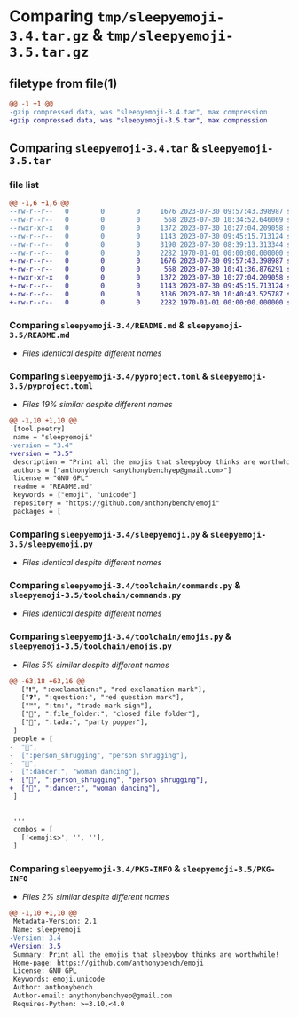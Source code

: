 # Comparing `tmp/sleepyemoji-3.4.tar.gz` & `tmp/sleepyemoji-3.5.tar.gz`

## filetype from file(1)

```diff
@@ -1 +1 @@
-gzip compressed data, was "sleepyemoji-3.4.tar", max compression
+gzip compressed data, was "sleepyemoji-3.5.tar", max compression
```

## Comparing `sleepyemoji-3.4.tar` & `sleepyemoji-3.5.tar`

### file list

```diff
@@ -1,6 +1,6 @@
--rw-r--r--   0        0        0     1676 2023-07-30 09:57:43.398987 sleepyemoji-3.4/README.md
--rw-r--r--   0        0        0      568 2023-07-30 10:34:52.646069 sleepyemoji-3.4/pyproject.toml
--rwxr-xr-x   0        0        0     1372 2023-07-30 10:27:04.209058 sleepyemoji-3.4/sleepyemoji.py
--rw-r--r--   0        0        0     1143 2023-07-30 09:45:15.713124 sleepyemoji-3.4/toolchain/commands.py
--rw-r--r--   0        0        0     3190 2023-07-30 08:39:13.313344 sleepyemoji-3.4/toolchain/emojis.py
--rw-r--r--   0        0        0     2282 1970-01-01 00:00:00.000000 sleepyemoji-3.4/PKG-INFO
+-rw-r--r--   0        0        0     1676 2023-07-30 09:57:43.398987 sleepyemoji-3.5/README.md
+-rw-r--r--   0        0        0      568 2023-07-30 10:41:36.876291 sleepyemoji-3.5/pyproject.toml
+-rwxr-xr-x   0        0        0     1372 2023-07-30 10:27:04.209058 sleepyemoji-3.5/sleepyemoji.py
+-rw-r--r--   0        0        0     1143 2023-07-30 09:45:15.713124 sleepyemoji-3.5/toolchain/commands.py
+-rw-r--r--   0        0        0     3186 2023-07-30 10:40:43.525787 sleepyemoji-3.5/toolchain/emojis.py
+-rw-r--r--   0        0        0     2282 1970-01-01 00:00:00.000000 sleepyemoji-3.5/PKG-INFO
```

### Comparing `sleepyemoji-3.4/README.md` & `sleepyemoji-3.5/README.md`

 * *Files identical despite different names*

### Comparing `sleepyemoji-3.4/pyproject.toml` & `sleepyemoji-3.5/pyproject.toml`

 * *Files 19% similar despite different names*

```diff
@@ -1,10 +1,10 @@
 [tool.poetry]
 name = "sleepyemoji"
-version = "3.4"
+version = "3.5"
 description = "Print all the emojis that sleepyboy thinks are worthwhile!"
 authors = ["anthonybench <anythonybenchyep@gmail.com>"]
 license = "GNU GPL"
 readme = "README.md"
 keywords = ["emoji", "unicode"]
 repository = "https://github.com/anthonybench/emoji"
 packages = [
```

### Comparing `sleepyemoji-3.4/sleepyemoji.py` & `sleepyemoji-3.5/sleepyemoji.py`

 * *Files identical despite different names*

### Comparing `sleepyemoji-3.4/toolchain/commands.py` & `sleepyemoji-3.5/toolchain/commands.py`

 * *Files identical despite different names*

### Comparing `sleepyemoji-3.4/toolchain/emojis.py` & `sleepyemoji-3.5/toolchain/emojis.py`

 * *Files 5% similar despite different names*

```diff
@@ -63,18 +63,16 @@
   ["❗", ":exclamation:", "red exclamation mark"],
   ["❓", ":question:", "red question mark"],
   ["™️", ":tm:", "trade mark sign"],
   ["📁", ":file_folder:", "closed file folder"],
   ["🎉", ":tada:", "party popper"],
 ]
 people = [
-  "🤷",
-  [":person_shrugging", "person shrugging"],
-  "💃",
-  [":dancer:", "woman dancing"],
+  ["🤷", ":person_shrugging", "person shrugging"],
+  ["💃", ":dancer:", "woman dancing"],
 ]
 
 
 '''
 combos = [
   ['<emojis>', '', ''],
 ]
```

### Comparing `sleepyemoji-3.4/PKG-INFO` & `sleepyemoji-3.5/PKG-INFO`

 * *Files 2% similar despite different names*

```diff
@@ -1,10 +1,10 @@
 Metadata-Version: 2.1
 Name: sleepyemoji
-Version: 3.4
+Version: 3.5
 Summary: Print all the emojis that sleepyboy thinks are worthwhile!
 Home-page: https://github.com/anthonybench/emoji
 License: GNU GPL
 Keywords: emoji,unicode
 Author: anthonybench
 Author-email: anythonybenchyep@gmail.com
 Requires-Python: >=3.10,<4.0
```

